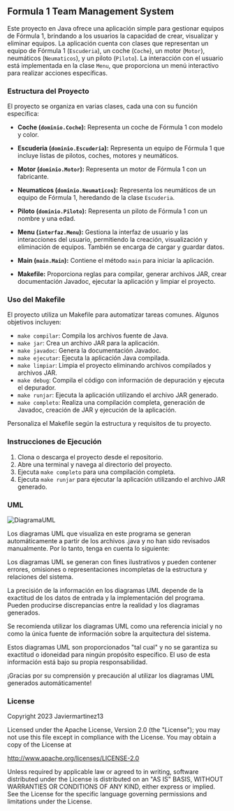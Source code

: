 ## Formula 1 Team Management System

Este proyecto en Java ofrece una aplicación simple para gestionar equipos de Fórmula 1, brindando a los usuarios la capacidad de crear, visualizar y eliminar equipos. La aplicación cuenta con clases que representan un equipo de Fórmula 1 (`Escuderia`), un coche (`Coche`), un motor (`Motor`), neumáticos (`Neumaticos`), y un piloto (`Piloto`). La interacción con el usuario está implementada en la clase `Menu`, que proporciona un menú interactivo para realizar acciones específicas.

### Estructura del Proyecto

El proyecto se organiza en varias clases, cada una con su función específica:

- **Coche (`dominio.Coche`):** Representa un coche de Fórmula 1 con modelo y color.

- **Escuderia (`dominio.Escuderia`):** Representa un equipo de Fórmula 1 que incluye listas de pilotos, coches, motores y neumáticos.

- **Motor (`dominio.Motor`):** Representa un motor de Fórmula 1 con un fabricante.

- **Neumaticos (`dominio.Neumaticos`):** Representa los neumáticos de un equipo de Fórmula 1, heredando de la clase `Escuderia`.

- **Piloto (`dominio.Piloto`):** Representa un piloto de Fórmula 1 con un nombre y una edad.

- **Menu (`interfaz.Menu`):** Gestiona la interfaz de usuario y las interacciones del usuario, permitiendo la creación, visualización y eliminación de equipos. También se encarga de cargar y guardar datos.

- **Main (`main.Main`):** Contiene el método `main` para iniciar la aplicación.

- **Makefile:** Proporciona reglas para compilar, generar archivos JAR, crear documentación Javadoc, ejecutar la aplicación y limpiar el proyecto.

### Uso del Makefile

El proyecto utiliza un Makefile para automatizar tareas comunes. Algunos objetivos incluyen:

- `make compilar`: Compila los archivos fuente de Java.
- `make jar`: Crea un archivo JAR para la aplicación.
- `make javadoc`: Genera la documentación Javadoc.
- `make ejecutar`: Ejecuta la aplicación Java compilada.
- `make limpiar`: Limpia el proyecto eliminando archivos compilados y archivos JAR.
- `make debug`: Compila el código con información de depuración y ejecuta el depurador.
- `make runjar`: Ejecuta la aplicación utilizando el archivo JAR generado.
- `make completo`: Realiza una compilación completa, generación de Javadoc, creación de JAR y ejecución de la aplicación.

Personaliza el Makefile según la estructura y requisitos de tu proyecto.

### Instrucciones de Ejecución

1. Clona o descarga el proyecto desde el repositorio.
2. Abre una terminal y navega al directorio del proyecto.
3. Ejecuta `make completo` para una compilación completa.
4. Ejecuta `make runjar` para ejecutar la aplicación utilizando el archivo JAR generado.

### UML
![DiagramaUML](https://github.com/Javiermartinez13/Proyecto/assets/119308526/2f95418b-e79d-4c06-bb91-be45dff34184)

Los diagramas UML que visualiza en este programa se generan automáticamente a partir de los archivos .java y no han sido revisados manualmente. Por lo tanto, tenga en cuenta lo siguiente:

Los diagramas UML se generan con fines ilustrativos y pueden contener errores, omisiones o representaciones incompletas de la estructura y relaciones del sistema.

La precisión de la información en los diagramas UML depende de la exactitud de los datos de entrada y la implementación del programa. Pueden producirse discrepancias entre la realidad y los diagramas generados.

Se recomienda utilizar los diagramas UML como una referencia inicial y no como la única fuente de información sobre la arquitectura del sistema.

Estos diagramas UML son proporcionados "tal cual" y no se garantiza su exactitud o idoneidad para ningún propósito específico. El uso de esta información está bajo su propia responsabilidad.

¡Gracias por su comprensión y precaución al utilizar los diagramas UML generados automáticamente!

### License

Copyright 2023 Javiermartinez13

Licensed under the Apache License, Version 2.0 (the "License"); you may not use this file except in compliance with the License. You may obtain a copy of the License at

http://www.apache.org/licenses/LICENSE-2.0

Unless required by applicable law or agreed to in writing, software distributed under the License is distributed on an "AS IS" BASIS, WITHOUT WARRANTIES OR CONDITIONS OF ANY KIND, either express or implied. See the License for the specific language governing permissions and limitations under the License.
